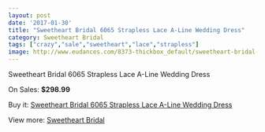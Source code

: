 ```yaml
---
layout: post
date: '2017-01-30'
title: "Sweetheart Bridal 6065 Strapless Lace A-Line Wedding Dress"
category: Sweetheart Bridal
tags: ["crazy","sale","sweetheart","lace","strapless"]
image: http://www.eudances.com/8373-thickbox_default/sweetheart-bridal-6065-strapless-lace-a-line-wedding-dress.jpg
---
```

Sweetheart Bridal 6065 Strapless Lace A-Line Wedding Dress

On Sales: **$298.99**
<a href="https://www.eudances.com/en/sweetheart-bridal/2872-sweetheart-bridal-6065-strapless-lace-a-line-wedding-dress.html"><amp-img layout="responsive" width="600" height="600" src="//www.eudances.com/8373-thickbox_default/sweetheart-bridal-6065-strapless-lace-a-line-wedding-dress.jpg" alt="Sweetheart Bridal 6065 Strapless Lace A-Line Wedding Dress 0" /></a>
<a href="https://www.eudances.com/en/sweetheart-bridal/2872-sweetheart-bridal-6065-strapless-lace-a-line-wedding-dress.html"><amp-img layout="responsive" width="600" height="600" src="//www.eudances.com/8377-thickbox_default/sweetheart-bridal-6065-strapless-lace-a-line-wedding-dress.jpg" alt="Sweetheart Bridal 6065 Strapless Lace A-Line Wedding Dress 1" /></a>
<a href="https://www.eudances.com/en/sweetheart-bridal/2872-sweetheart-bridal-6065-strapless-lace-a-line-wedding-dress.html"><amp-img layout="responsive" width="600" height="600" src="//www.eudances.com/8376-thickbox_default/sweetheart-bridal-6065-strapless-lace-a-line-wedding-dress.jpg" alt="Sweetheart Bridal 6065 Strapless Lace A-Line Wedding Dress 2" /></a>
<a href="https://www.eudances.com/en/sweetheart-bridal/2872-sweetheart-bridal-6065-strapless-lace-a-line-wedding-dress.html"><amp-img layout="responsive" width="600" height="600" src="//www.eudances.com/8375-thickbox_default/sweetheart-bridal-6065-strapless-lace-a-line-wedding-dress.jpg" alt="Sweetheart Bridal 6065 Strapless Lace A-Line Wedding Dress 3" /></a>
<a href="https://www.eudances.com/en/sweetheart-bridal/2872-sweetheart-bridal-6065-strapless-lace-a-line-wedding-dress.html"><amp-img layout="responsive" width="600" height="600" src="//www.eudances.com/8374-thickbox_default/sweetheart-bridal-6065-strapless-lace-a-line-wedding-dress.jpg" alt="Sweetheart Bridal 6065 Strapless Lace A-Line Wedding Dress 4" /></a>

Buy it: [Sweetheart Bridal 6065 Strapless Lace A-Line Wedding Dress](https://www.eudances.com/en/sweetheart-bridal/2872-sweetheart-bridal-6065-strapless-lace-a-line-wedding-dress.html "Sweetheart Bridal 6065 Strapless Lace A-Line Wedding Dress")

View more: [Sweetheart Bridal](https://www.eudances.com/en/46-sweetheart-bridal "Sweetheart Bridal")